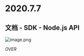 # 2020.7.7

## 文档 - SDK - Node.js API

![image.png](http://ww1.sinaimg.cn/large/006alGmrgy1ggii0kwtshj30pb0er768.jpg)

*OVER*